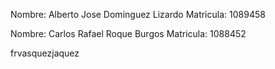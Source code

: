 Nombre: Alberto Jose Dominguez Lizardo
Matricula: 1089458

Nombre: Carlos Rafael Roque Burgos
Matricula: 1088452

frvasquezjaquez